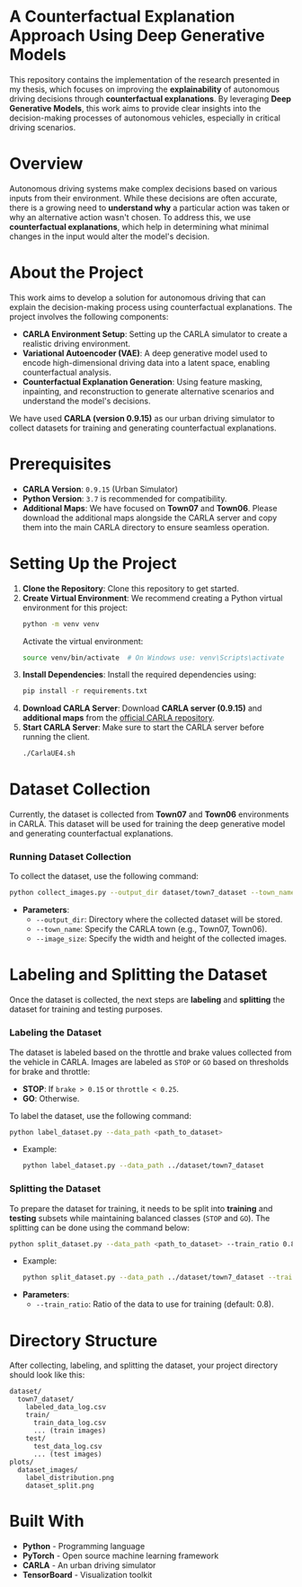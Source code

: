 # A Counterfactual Explanation Approach Using Deep Generative Models

This repository contains the implementation of the research presented in my thesis, which focuses on improving the **explainability** of autonomous driving decisions through **counterfactual explanations**. By leveraging **Deep Generative Models**, this work aims to provide clear insights into the decision-making processes of autonomous vehicles, especially in critical driving scenarios.

# Overview
Autonomous driving systems make complex decisions based on various inputs from their environment. While these decisions are often accurate, there is a growing need to **understand why** a particular action was taken or why an alternative action wasn't chosen. To address this, we use **counterfactual explanations**, which help in determining what minimal changes in the input would alter the model's decision.

# About the Project
This work aims to develop a solution for autonomous driving that can explain the decision-making process using counterfactual explanations. The project involves the following components:

- **CARLA Environment Setup**: Setting up the CARLA simulator to create a realistic driving environment.
- **Variational Autoencoder (VAE)**: A deep generative model used to encode high-dimensional driving data into a latent space, enabling counterfactual analysis.
- **Counterfactual Explanation Generation**: Using feature masking, inpainting, and reconstruction to generate alternative scenarios and understand the model's decisions.

We have used **CARLA (version 0.9.15)** as our urban driving simulator to collect datasets for training and generating counterfactual explanations.

# Prerequisites
- **CARLA Version**: `0.9.15` (Urban Simulator)
- **Python Version**: `3.7` is recommended for compatibility.
- **Additional Maps**: We have focused on **Town07** and **Town06**. Please download the additional maps alongside the CARLA server and copy them into the main CARLA directory to ensure seamless operation.

# Setting Up the Project
1. **Clone the Repository**: Clone this repository to get started.
2. **Create Virtual Environment**: We recommend creating a Python virtual environment for this project:
   ```bash
   python -m venv venv
   ```
   Activate the virtual environment:
   ```bash
   source venv/bin/activate  # On Windows use: venv\Scripts\activate
   ```
3. **Install Dependencies**: Install the required dependencies using:
   ```bash
   pip install -r requirements.txt
   ```
4. **Download CARLA Server**: Download **CARLA server (0.9.15)** and **additional maps** from the [official CARLA repository](https://github.com/carla-simulator/carla/releases).
5. **Start CARLA Server**: Make sure to start the CARLA server before running the client.
   ```bash
   ./CarlaUE4.sh
   ```

# Dataset Collection
Currently, the dataset is collected from **Town07** and **Town06** environments in CARLA. This dataset will be used for training the deep generative model and generating counterfactual explanations.

### Running Dataset Collection
To collect the dataset, use the following command:
```bash
python collect_images.py --output_dir dataset/town7_dataset --town_name Town07 --image_size 160 80
```
- **Parameters**:
  - `--output_dir`: Directory where the collected dataset will be stored.
  - `--town_name`: Specify the CARLA town (e.g., Town07, Town06).
  - `--image_size`: Specify the width and height of the collected images.

# Labeling and Splitting the Dataset
Once the dataset is collected, the next steps are **labeling** and **splitting** the dataset for training and testing purposes.

### Labeling the Dataset
The dataset is labeled based on the throttle and brake values collected from the vehicle in CARLA. Images are labeled as `STOP` or `GO` based on thresholds for brake and throttle:
- **STOP**: If `brake > 0.15` or `throttle < 0.25`.
- **GO**: Otherwise.

To label the dataset, use the following command:
```bash
python label_dataset.py --data_path <path_to_dataset>
```
- Example:
  ```bash
  python label_dataset.py --data_path ../dataset/town7_dataset
  ```

### Splitting the Dataset
To prepare the dataset for training, it needs to be split into **training** and **testing** subsets while maintaining balanced classes (`STOP` and `GO`). The splitting can be done using the command below:
```bash
python split_dataset.py --data_path <path_to_dataset> --train_ratio 0.8
```
- Example:
  ```bash
  python split_dataset.py --data_path ../dataset/town7_dataset --train_ratio 0.8
  ```
- **Parameters**:
  - `--train_ratio`: Ratio of the data to use for training (default: 0.8).

# Directory Structure
After collecting, labeling, and splitting the dataset, your project directory should look like this:
```
dataset/
  town7_dataset/
    labeled_data_log.csv
    train/
      train_data_log.csv
      ... (train images)
    test/
      test_data_log.csv
      ... (test images)
plots/
  dataset_images/
    label_distribution.png
    dataset_split.png
```

# Built With
- **Python** - Programming language
- **PyTorch** - Open source machine learning framework
- **CARLA** - An urban driving simulator
- **TensorBoard** - Visualization toolkit